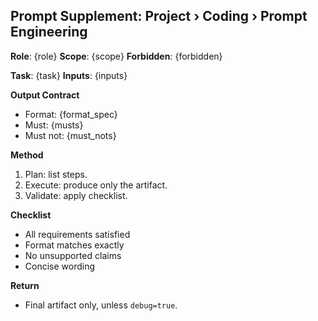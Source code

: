 ## Prompt Supplement: Project › Coding › Prompt Engineering

**Role**: {role}
**Scope**: {scope}
**Forbidden**: {forbidden}

**Task**: {task}
**Inputs**: {inputs}

**Output Contract**
- Format: {format_spec}
- Must: {musts}
- Must not: {must_nots}

**Method**
1. Plan: list steps.
2. Execute: produce only the artifact.
3. Validate: apply checklist.

**Checklist**
- All requirements satisfied
- Format matches exactly
- No unsupported claims
- Concise wording

**Return**
- Final artifact only, unless `debug=true`.
